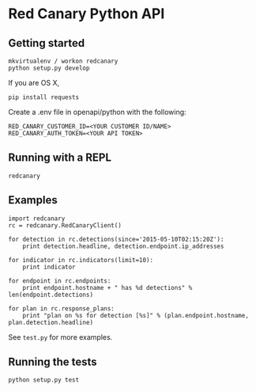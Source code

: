 # Red Canary Python API

## Getting started

    mkvirtualenv / workon redcanary
    python setup.py develop

If you are OS X,

    pip install requests

Create a .env file in openapi/python with the following:

    RED_CANARY_CUSTOMER_ID=<YOUR CUSTOMER ID/NAME>
    RED_CANARY_AUTH_TOKEN=<YOUR API TOKEN>

## Running with a REPL

    redcanary

## Examples

    import redcanary
    rc = redcanary.RedCanaryClient()

    for detection in rc.detections(since='2015-05-10T02:15:20Z'):
        print detection.headline, detection.endpoint.ip_addresses

    for indicator in rc.indicators(limit=10):
        print indicator

    for endpoint in rc.endpoints:
        print endpoint.hostname + " has %d detections" % len(endpoint.detections)

    for plan in rc.response_plans:
        print "plan on %s for detection [%s]" % (plan.endpoint.hostname, plan.detection.headline)

See `test.py` for more examples.

## Running the tests

    python setup.py test
